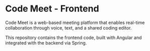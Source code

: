 # Code Meet - Frontend
Code Meet is a web-based meeting platform that enables real-time collaboration through voice, text, and a shared coding editor.

This repository contains the frontend code, built with Angular and integrated with the backend via Spring.
